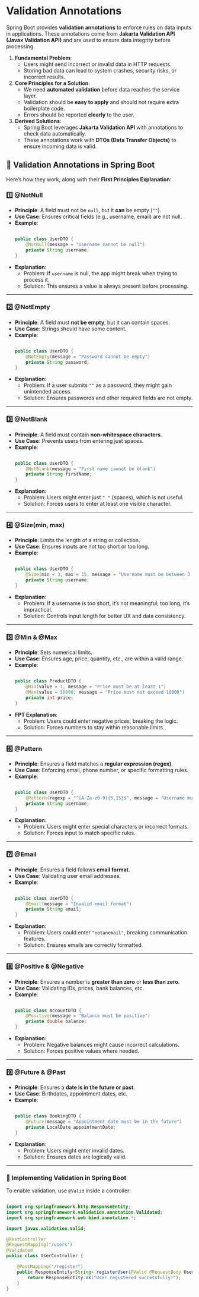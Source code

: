 # Validation Annotations

Spring Boot provides **validation annotations** to enforce rules on data inputs in applications. These annotations come from **Jakarta Validation API (Javax Validation API)** and are used to ensure data integrity before processing.

1. **Fundamental Problem**:
   * Users might send incorrect or invalid data in HTTP requests.
   * Storing bad data can lead to system crashes, security risks, or incorrect results.
2. **Core Principles for a Solution**:
   * We need **automated validation** before data reaches the service layer.
   * Validation should be **easy to apply** and should not require extra boilerplate code.
   * Errors should be reported **clearly** to the user.
3. **Derived Solutions**:
   * Spring Boot leverages **Jakarta Validation API** with annotations to check data automatically.
   * These annotations work with **DTOs (Data Transfer Objects)** to ensure incoming data is valid.


## **🔹 Validation Annotations in Spring Boot**

Here’s how they work, along with their **First Principles Explanation**:

### **1️⃣ @NotNull**

* **Principle**: A field must not be `null`, but it **can** be empty (`""`).
* **Use Case**: Ensures critical fields (e.g., username, email) are not null.
* **Example**:
  ```java

  public class UserDTO {
      @NotNull(message = "Username cannot be null")
      private String username;
  }

  ```
* **Explanation**:
  * Problem: If `username` is null, the app might break when trying to process it.
  * Solution: This ensures a value is always present before processing.

---

### **2️⃣ @NotEmpty**

* **Principle**: A field must **not be empty**, but it can contain spaces.
* **Use Case**: Strings should have some content.
* **Example**:
  ```java

  public class UserDTO {
      @NotEmpty(message = "Password cannot be empty")
      private String password;
  }

  ```
* **Explanation**:
  * Problem: If a user submits `""` as a password, they might gain unintended access.
  * Solution: Ensures passwords and other required fields are not empty.

---

### **3️⃣ @NotBlank**

* **Principle**: A field must contain **non-whitespace characters**.
* **Use Case**: Prevents users from entering just spaces.
* **Example**:
  ```java

  public class UserDTO {
      @NotBlank(message = "First name cannot be blank")
      private String firstName;
  }

  ```
* **Explanation**:
  * Problem: Users might enter just `" "` (spaces), which is not useful.
  * Solution: Forces users to enter at least one visible character.

---

### **4️⃣ @Size(min, max)**

* **Principle**: Limits the length of a string or collection.
* **Use Case**: Ensures inputs are not too short or too long.
* **Example**:
  ```java

  public class UserDTO {
      @Size(min = 3, max = 15, message = "Username must be between 3 and 15 characters")
      private String username;
  }

  ```
* **Explanation**:
  * Problem: If a username is too short, it’s not meaningful; too long, it’s impractical.
  * Solution: Controls input length for better UX and data consistency.

---

### **5️⃣ @Min & @Max**

* **Principle**: Sets numerical limits.
* **Use Case**: Ensures age, price, quantity, etc., are within a valid range.
* **Example**:
  ```java

  public class ProductDTO {
      @Min(value = 1, message = "Price must be at least 1")
      @Max(value = 10000, message = "Price must not exceed 10000")
      private int price;
  }

  ```
* **FPT Explanation**:
  * Problem: Users could enter negative prices, breaking the logic.
  * Solution: Forces numbers to stay within reasonable limits.

---

### **6️⃣ @Pattern**

* **Principle**: Ensures a field matches a **regular expression (regex)**.
* **Use Case**: Enforcing email, phone number, or specific formatting rules.
* **Example**:
  ```java

  public class UserDTO {
      @Pattern(regexp = "^[A-Za-z0-9]{5,15}$", message = "Username must be alphanumeric and 5-15 characters long")
      private String username;
  }

  ```
* **Explanation**:
  * Problem: Users might enter special characters or incorrect formats.
  * Solution: Forces input to match specific rules.

---

### **7️⃣ @Email**

* **Principle**: Ensures a field follows **email format**.
* **Use Case**: Validating user email addresses.
* **Example**:
  ```java

  public class UserDTO {
      @Email(message = "Invalid email format")
      private String email;
  }

  ```
* **Explanation**:
  * Problem: Users could enter `"notanemail"`, breaking communication features.
  * Solution: Ensures emails are correctly formatted.

---

### **8️⃣ @Positive & @Negative**

* **Principle**: Ensures a number is **greater than zero** or **less than zero**.
* **Use Case**: Validating IDs, prices, bank balances, etc.
* **Example**:
  ```java

  public class AccountDTO {
      @Positive(message = "Balance must be positive")
      private double balance;
  }

  ```
* **Explanation**:
  * Problem: Negative balances might cause incorrect calculations.
  * Solution: Forces positive values where needed.

---

### **9️⃣ @Future & @Past**

* **Principle**: Ensures a **date is in the future or past**.
* **Use Case**: Birthdates, appointment dates, etc.
* **Example**:
  ```java

  public class BookingDTO {
      @Future(message = "Appointment date must be in the future")
      private LocalDate appointmentDate;
  }

  ```
* **Explanation**:
  * Problem: Users might enter invalid dates.
  * Solution: Ensures dates are logically valid.

---

### **🔹 Implementing Validation in Spring Boot**

To enable validation, use `@Valid` inside a controller:

```java

import org.springframework.http.ResponseEntity;
import org.springframework.validation.annotation.Validated;
import org.springframework.web.bind.annotation.*;

import javax.validation.Valid;

@RestController
@RequestMapping("/users")
@Validated
public class UserController {

    @PostMapping("/register")
    public ResponseEntity<String> registerUser(@Valid @RequestBody UserDTO userDTO) {
        return ResponseEntity.ok("User registered successfully!");
    }
}

```
